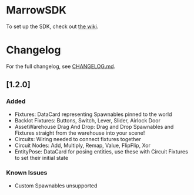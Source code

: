 # MarrowSDK

To set up the SDK, check out [the wiki](https://github.com/StressLevelZero/MarrowSDK/wiki/ProjectSetup).

# Changelog

For the full changelog, see [CHANGELOG.md](./CHANGELOG.md).

## [1.2.0]

### Added

- Fixtures: DataCard representing Spawnables pinned to the world
- Backlot Fixtures: Buttons, Switch, Lever, Slider, Airlock Door
- AssetWarehouse Drag And Drop: Drag and Drop Spawnables and Fixtures straight from the warehouse into your scene!
- Circuits: Wiring needed to connect fixtures together
- Circuit Nodes: Add, Multiply, Remap, Value, FlipFlip, Xor
- EntityPose: DataCard for posing entities, use these with Circuit Fixtures to set their initial state

### Known Issues

- Custom Spawnables unsupported
